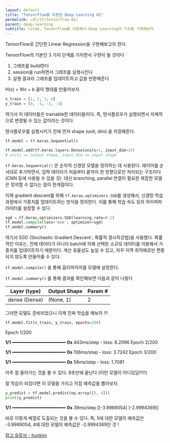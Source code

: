 ```yaml
---
layout: default
title: "TensorFlow를 이용한 Deep Learning 02"
permalink: /dl/tf/tensorflow-02/
parent: deep-learning
subtitle: Colab, TensorFlow를 이용해서 Deep Learning의 기초를 구현해보자 
---
```



TensorFlow로 간단한 Linear Regression을 구현해보고자 한다. 

TensorFlow의 기본인 3 가지 단계를 거치면서 구현이 될 것이다

1. 그래프를 build한다
2. session을 run하면서 그래프를 실행시킨다
3. 실행 결과라 그래프를 업데이트하고 값을 반환해준다 

H(x) = Wx + b 꼴의 형태를 만들어보자. 

```python
x_train = [1, 2, 3, 4]
y_train = [0, -1, -2, -3]
```

여기서 이 데이터들은 trainable한 데이터들이다. 즉, 텐서플로우가 실행되면서 자체적으로 변경될 수 있는 값이라는 것이다. 

텐서플로우를 실행시키기 전에 먼저 shape (unit, dim) 을 지정해준다. 

```python
tf.model = tf.keras.Sequential()

tf.model.add(tf.keras.layers.Dense(units=1, input_dim=1))
# units == output shape, input_dim == input shape
```

`tf.keras.Sequential()` 은 순차적 신경망 모델을 정의하는 데 사용된다. 레이어를 순서대로 추가하면서, 입력 데이터가 처음부터 끝까지 한 방향으로만 처리되는 구조이다 (CNN 등에 사용될 수 있을 것). 대신 branching, parallel 연결이 필요한 복잡한 모델은 정의할 수 없다는 점이 한계점이다. 

이제 gradient descent를 위해 `tf.keras.optimizers.SGD`를 생성해서, 신경망 학습 과정에서 가중치를 업데이트하는 방식을 정의한다. 이를 통해 학습 속도 등의 하이퍼파라미터를 설정할 수 있다. 

```python
sgd = tf.keras.optimizers.SGD(learning_rate=0.1)
tf.model.compile(loss='mse', optimizer=sgd)  
tf.model.summary()
```

여기서 SGD (Stochastic Gradient Descent ; 확률적 경사하강법)을 사용했다. 확률적인 이유는, 전체 데이터가 아니라 batch에 의해 선택된 소규모 데이터를 이용해서 가중치를 업데이트하기 때문이다. 계산 효율성도 높일 수 있고, 자꾸 지역 최적해로만 편중되지 않도록 만들어줄 수 있다. 

`tf.model.compile()` 을 통해 옵티마이저를 모델에 설정한다. 

`tf.model.summary()` 를 통해 결과를 확인해보면 다음과 같이 나왔다 

| Layer (type) | Output Shape | Param # |
| --- | --- | --- |
| dense (Dense) | (None, 1) | 2 |

그러면 모델도 준비되었으니 이제 진짜 학습을 해보자 !!!

```python
tf.model.fit(x_train, y_train, epochs=200)
```

Epoch 1/200

**1/1** ━━━━━━━━━━━━━━━━━━━━ **0s** 443ms/step - loss: 8.2096
Epoch 2/200

**1/1** ━━━━━━━━━━━━━━━━━━━━ **0s** 106ms/step - loss: 3.7242
Epoch 3/200

**1/1** ━━━━━━━━━━━━━━━━━━━━ **0s** 58ms/step - loss: 1.7081

아주 잘 돌아가는 것을 볼 수 있다. 9초만에 끝난다 (이런 모델이 어디있담!!!!!) 

잘 학습이 되었다면 이 모델을 가지고 직접 예측값을 뽑아보자. 

```python
y_predict = tf.model.predict(np.array([5, 4]))
print(y_predict)
```

**1/1** ━━━━━━━━━━━━━━━━━━━━ **0s** 39ms/step
[[-3.9989054]
 [-2.9994369]]

바로 이렇게 배열로 도출되는 것을 볼 수 있다. 즉, 5에 대한 모델의 예측값은 -3.9989054, 4에 대한 모델의 예측값은 -2.9994369인 것 ! 





[참고 유튜브 - hunkim](https://www.youtube.com/watch?v=mQGwjrStQgg&list=PLlMkM4tgfjnLSOjrEJN31gZATbcj_MpUm&index=5)